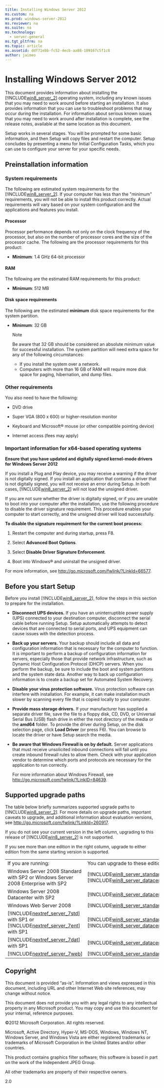 ```yaml
---
title: Installing Windows Server 2012
ms.custom: na
ms.prod: windows-server-2012
ms.reviewer: na
ms.suite: na
ms.technology: 
  - server-general
ms.tgt_pltfrm: na
ms.topic: article
ms.assetid: ddf71ebb-fc52-4ecb-aa88-109167c5f1c8
author: jaimeo
---
```

# Installing Windows Server 2012
This document provides information about installing the [!INCLUDE[win8_server_2](../Token/win8_server_2_md.md)] operating system, including any known issues that you may need to work around before starting an installation. It also provides information that you can use to troubleshoot problems that may occur during the installation. For information about serious known issues that you may need to work around after installation is complete, see the release notes, available at the same location as this document.  
  
Setup works in several stages. You will be prompted for some basic information, and then Setup will copy files and restart the computer. Setup concludes by presenting a menu for Initial Configuration Tasks, which you can use to configure your server for your specific needs.  
  
## Preinstallation information  
  
### <a name="BKMK_sysreq"></a>System requirements  
The following are estimated system requirements for the [!INCLUDE[win8_server_2](../Token/win8_server_2_md.md)]. If your computer has less than the "minimum" requirements, you will not be able to install this product correctly. Actual requirements will vary based on your system configuration and the applications and features you install.  
  
#### Processor  
Processor performance depends not only on the clock frequency of the processor, but also on the number of processor cores and the size of the processor cache. The following are the processor requirements for this product:  
  
-   **Minimum**: 1.4 GHz 64\-bit processor  
  
#### RAM  
The following are the estimated RAM requirements for this product:  
  
-   **Minimum**: 512 MB  
  
#### Disk space requirements  
The following are the estimated **minimum** disk space requirements for the system partition.  
  
-   **Minimum**: 32 GB  
  
    > [!NOTE]  
    > Be aware that 32 GB should be considered an absolute minimum value for successful installation. The system partition will need extra space for any of the following circumstances:  
    >   
    > -   If you install the system over a network.  
    > -   Computers with more than 16 GB of RAM will require more disk space for paging, hibernation, and dump files.  
  
### Other requirements  
You also need to have the following:  
  
-   DVD drive  
  
-   Super VGA \(800 x 600\) or higher\-resolution monitor  
  
-   Keyboard and Microsoft® mouse \(or other compatible pointing device\)  
  
-   Internet access \(fees may apply\)  
  
### Important information for x64\-based operating systems  
**Ensure that you have updated and digitally signed kernel\-mode drivers for Windows Server 2012**  
  
If you install a Plug and Play device, you may receive a warning if the driver is not digitally signed. If you install an application that contains a driver that is not digitally signed, you will not receive an error during Setup. In both cases, [!INCLUDE[win8_server_2](../Token/win8_server_2_md.md)] will not load the unsigned driver.  
  
If you are not sure whether the driver is digitally signed, or if you are unable to boot into your computer after the installation, use the following procedure to disable the driver signature requirement. This procedure enables your computer to start correctly, and the unsigned driver will load successfully.  
  
**To disable the signature requirement for the current boot process:**  
  
1.  Restart the computer and during startup, press F8.  
  
2.  Select **Advanced Boot Options**.  
  
3.  Select **Disable Driver Signature Enforcement**.  
  
4.  Boot into Windows® and uninstall the unsigned driver.  
  
For more information, see [http:\/\/go.microsoft.com\/fwlink\/?LinkId\=66577](http://go.microsoft.com/fwlink/?LinkId=66577).  
  
## Before you start Setup  
Before you install [!INCLUDE[win8_server_2](../Token/win8_server_2_md.md)], follow the steps in this section to prepare for the installation.  
  
-   **Disconnect UPS devices.** If you have an uninterruptible power supply \(UPS\) connected to your destination computer, disconnect the serial cable before running Setup. Setup automatically attempts to detect devices that are connected to serial ports, and UPS equipment can cause issues with the detection process.  
  
-   **Back up your servers.** Your backup should include all data and configuration information that is necessary for the computer to function. It is important to perform a backup of configuration information for servers, especially those that provide network infrastructure, such as Dynamic Host Configuration Protocol \(DHCP\) servers. When you perform the backup, be sure to include the boot and system partitions and the system state data. Another way to back up configuration information is to create a backup set for Automated System Recovery.  
  
-   **Disable your virus protection software.** Virus protection software can interfere with installation. For example, it can make installation much slower by scanning every file that is copied locally to your computer.  
  
-   **Provide mass storage drivers.** If your manufacturer has supplied a separate driver file, save the file to a floppy disk, CD, DVD, or Universal Serial Bus \(USB\) flash drive in either the root directory of the media or the **amd64** folder. To provide the driver during Setup, on the disk selection page, click **Load Driver** \(or press F6\). You can browse to locate the driver or have Setup search the media.  
  
-   **Be aware that Windows Firewall is on by default.** Server applications that must receive unsolicited inbound connections will fail until you create inbound firewall rules to allow them. Check with your application vendor to determine which ports and protocols are necessary for the application to run correctly.  
  
    For more information about Windows Firewall, see [http:\/\/go.microsoft.com\/fwlink\/?LinkID\=84639](http://go.microsoft.com/fwlink/?LinkID=84639).  
  
## Supported upgrade paths  
The table below briefly summarizes supported upgrade paths to [!INCLUDE[win8_server_2](../Token/win8_server_2_md.md)]. For more details on upgrade paths, important caveats to upgrade, and additional information about evaluation versions, see [http:\/\/go.microsoft.com\/fwlink\/?LinkId\=260917](http://go.microsoft.com/fwlink/?LinkId=260917).  
  
If you do not see your current version in the left column, upgrading to this release of [!INCLUDE[win8_server_2](../Token/win8_server_2_md.md)] is not supported.  
  
If you see more than one edition in the right column, upgrade to either edition from the same starting version is supported.  
  
|||  
|-|-|  
|If you are running:|You can upgrade to these editions:|  
|Windows Server 2008 Standard with SP2 or Windows Server 2008 Enterprise with SP2|[!INCLUDE[win8_server_standard_2](../Token/win8_server_standard_2_md.md)], [!INCLUDE[win8_server_datacenter_2](../Token/win8_server_datacenter_2_md.md)]|  
|Windows Server 2008 Datacenter with SP2|[!INCLUDE[win8_server_datacenter_2](../Token/win8_server_datacenter_2_md.md)]|  
|Windows Web Server 2008|[!INCLUDE[win8_server_standard_2](../Token/win8_server_standard_2_md.md)]|  
|[!INCLUDE[nextref_server_7std](../Token/nextref_server_7std_md.md)] with SP1 or [!INCLUDE[nextref_server_7ent](../Token/nextref_server_7ent_md.md)] with SP1|[!INCLUDE[win8_server_standard_2](../Token/win8_server_standard_2_md.md)], [!INCLUDE[win8_server_datacenter_2](../Token/win8_server_datacenter_2_md.md)]|  
|[!INCLUDE[nextref_server_7dat](../Token/nextref_server_7dat_md.md)] with SP1|[!INCLUDE[win8_server_datacenter_2](../Token/win8_server_datacenter_2_md.md)]|  
|[!INCLUDE[nextref_server_7web](../Token/nextref_server_7web_md.md)]|[!INCLUDE[win8_server_standard_2](../Token/win8_server_standard_2_md.md)]|  
  
## Copyright  
This document is provided “as\-is”. Information and views expressed in this document, including URL and other Internet Web site references, may change without notice.  
  
This document does not provide you with any legal rights to any intellectual property in any Microsoft product. You may copy and use this document for your internal, reference purposes.  
  
©2012 Microsoft Corporation. All rights reserved.  
  
Microsoft, Active Directory, Hyper\-V, MS\-DOS, Windows, Windows NT, Windows Server, and Windows Vista are either registered trademarks or trademarks of Microsoft Corporation in the United States and\/or other countries.  
  
This product contains graphics filter software; this software is based in part on the work of the Independent JPEG Group.  
  
All other trademarks are property of their respective owners.  
  
2.0  
  
